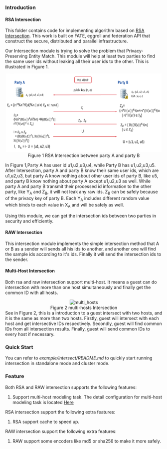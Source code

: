 ### Introduction
#### RSA Intersection
This  folder contains code for implementing algorithm based on [RSA Intersection](https://books.google.com.hk/books?id=zfvf37_YS8cC&pg=PA73&lpg=PA73&dq=rsa+commutative+encryption&source=bl&ots=LbOiyIlr3E&sig=IIWlTGeoU0C8dRiN10uH2OAwobQ&hl=zh-CN&sa=X&ved=0ahUKEwiLoozC1tbXAhVDnJQKHbP7DvAQ6AEIdTAJ#v=onepage&q&f=false). This work is built on FATE, eggroll and federation API that construct the secure, distributed and parallel infrastructure.

Our Intersection module is trying to solve the problem that Privacy-Preserving Entity Match.
This module will help at least two parties to find the same user ids without leaking all their user ids 
to the other. This is illustrated in Figure 1. 

<div style="text-align:center", align=center>
<img src="./images/rsa_intersection.png" alt="rsa_intersection" width="500" height="250" /><br/>
Figure 1 RSA Intersection between party A and party B</div>

In Figure 1,Party A has user id u1,u2,u3,u4, while Party B has u1,u2,u3,u5. After Intersection,
party A and party B know their same user ids, which are u1,u2,u3, but party A know nothing about
other user ids of party B, like u5, and party B know nothing about party A except u1,u2,u3 as well.
While party A and party B transmit their processed id information to the other party, like Y<sub>A</sub> and Z<sub>B</sub>, 
it will not leak any raw ids. Z<sub>B</sub> can be safely because of the privacy key of party B. 
Each Y<sub>A</sub> includes different random value which binds to each value in X<sub>A</sub> and will be safely as well.

Using this module, we can get the intersection ids between two parties in security and efficiently.  

#### RAW Intersection
This intersection module implements the simple intersection method that A or B as a sender will sends all his ids to another, and another one 
will find the sample ids according to it's ids. Finally it will send the intersection ids to the sender.

#### Multi-Host Intersection
Both rsa and raw intersection support multi-host. It means a guest can do intersection with more than one host simultaneously and finally get the common ID with all hosts. 
<div style="text-align:center", align=center>
<img src="./images/multi_hosts.png" alt="multi_hosts" width="500" height="250" /><br/>
Figure 2 multi-hosts Intersection</div>
See in Figure 2, this is a introduction to a guest intersect with two hosts, and it is the same as more than two hosts. Firstly, guest will intersect with each host and get intersective IDs respectively. Secondly, guest will find common IDs from all intersection results. Finally,
guest will send common IDs to every host if necessary.

### Quick Start
You can refer to *example/intersect/README.md* to quickly start running intersection in standalone mode and cluster mode. 

### Feature
Both RSA and RAW intersection supports the following features:
1. Support multi-host modeling task. The detail configuration for multi-host modeling task is located [Here](../../../doc/dsl_conf_setting_guide.md)

RSA intersection support the following extra features:
1. RSA support cache to speed up.

RAW intersection support the following extra features:
1. RAW support some encoders like md5 or sha256 to make it more safely.
